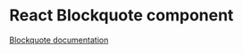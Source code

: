 # React Blockquote component

[Blockquote documentation](../../../css/src/components/blockquote/README.md)
